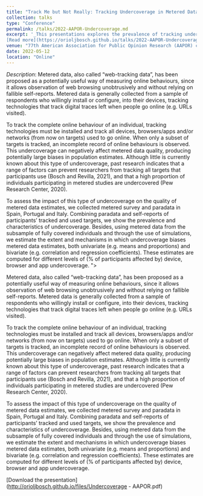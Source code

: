 ```yaml
---
title: "Track Me but Not Really: Tracking Undercoverage in Metered Data Collection."
collection: talks
type: "Conference"
permalink: /talks/2022-AAPOR-Undercoverage.md
excerpt: '_This presentations explores the prevalence of tracking undercoverage on metered data research, and its potential for introducing bias to both univariate and multivariate estimates_ 
[Read more](https://orioljbosch.github.io/talks/2022-AAPOR-Undercoverage)'
venue: "77th American Association for Public Opinion Research (AAPOR) conference"
date: 2022-05-12
location: "Online"
---
```


_Description_: Metered data, also called “web-tracking data”, has been proposed as a potentially useful way of measuring online behaviours, since it allows observation of web browsing unobtrusively and without relying on fallible self-reports. Metered data is generally collected from a sample of respondents who willingly install or configure, into their devices, tracking technologies that track digital traces left when people go online (e.g. URLs visited).

To track the complete online behaviour of an individual, tracking technologies must be installed and track all devices, browsers/apps and/or networks (from now on targets) used to go online. When only a subset of targets is tracked, an incomplete record of online behaviours is observed. This undercoverage can negatively affect metered data quality, producing potentially large biases in population estimates. Although little is currently known about this type of undercoverage, past research indicates that a range of factors can prevent researchers from tracking all targets that participants use (Bosch and Revilla, 2021), and that a high proportion of individuals participating in metered studies are undercovered (Pew Research Center, 2020).

To assess the impact of this type of undercoverage on the quality of metered data estimates, we collected metered survey and paradata in Spain, Portugal and Italy. Combining paradata and self-reports of participants’ tracked and used targets, we show the prevalence and characteristics of undercoverage. Besides, using metered data from the subsample of fully covered individuals and through the use of simulations, we estimate the extent and mechanisms in which undercoverage biases metered data estimates, both univariate (e.g. means and proportions) and bivariate (e.g. correlation and regression coefficients). These estimates are computed for different levels of (% of participants affected by) device, browser and app undercoverage.
">

Metered data, also called “web-tracking data”, has been proposed as a potentially useful way of measuring online behaviours, since it allows observation of web browsing unobtrusively and without relying on fallible self-reports. Metered data is generally collected from a sample of respondents who willingly install or configure, into their devices, tracking technologies that track digital traces left when people go online (e.g. URLs visited).

To track the complete online behaviour of an individual, tracking technologies must be installed and track all devices, browsers/apps and/or networks (from now on targets) used to go online. When only a subset of targets is tracked, an incomplete record of online behaviours is observed. This undercoverage can negatively affect metered data quality, producing potentially large biases in population estimates. Although little is currently known about this type of undercoverage, past research indicates that a range of factors can prevent researchers from tracking all targets that participants use (Bosch and Revilla, 2021), and that a high proportion of individuals participating in metered studies are undercovered (Pew Research Center, 2020).

To assess the impact of this type of undercoverage on the quality of metered data estimates, we collected metered survey and paradata in Spain, Portugal and Italy. Combining paradata and self-reports of participants’ tracked and used targets, we show the prevalence and characteristics of undercoverage. Besides, using metered data from the subsample of fully covered individuals and through the use of simulations, we estimate the extent and mechanisms in which undercoverage biases metered data estimates, both univariate (e.g. means and proportions) and bivariate (e.g. correlation and regression coefficients). These estimates are computed for different levels of (% of participants affected by) device, browser and app undercoverage.

[Download the presentation](http://orioljbosch.github.io/files/Undercoverage - AAPOR.pdf)

